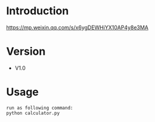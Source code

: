 # Introduction
https://mp.weixin.qq.com/s/x6ygDEWHiYX10AP4y8e3MA

# Version
- V1.0

# Usage
```
run as following command:
python calculator.py
```